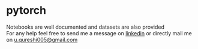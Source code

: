 # pytorch

Notebooks are well documented and datasets are also provided <br>
For any help feel free to send me a message on [linkedin](https://www.linkedin.com/in/ubaid-qureshi/)
or directly mail me on u.qureshi005@gmail.com
